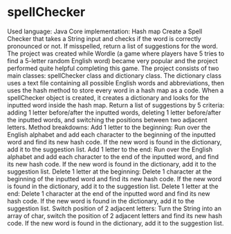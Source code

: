 # spellChecker
Used language: Java
Core implementation: Hash map
Create a Spell Checker that takes a String input and checks if the word is correctly pronounced or not. If misspelled, return a list of suggestions for the word. The project was created while Wordle (a game where players have 5 tries to find a 5-letter random English word) became very popular and the project performed quite helpful completing this game. 
The project consists of two main classes: spellChecker class and dictionary class. The dictionary class uses a text file containing all possible English words and abbreviations, then uses the hash method to store every word in a hash map as a code. When a spellChecker object is created, it creates a dictionary and looks for the inputted word inside the hash map.
Return a list of suggestions by 5 criteria: adding 1 letter before/after the inputted words, deleting 1 letter before/after the inputted words, and switching the positions between two adjacent letters. 
Method breakdowns: 
  Add 1 letter to the beginning: Run over the English alphabet and add each character to the beginning of the inputted word and find its new hash code. If the new word is found in the dictionary, add it to the suggestion list.
  Add 1 letter to the end: Run over the English alphabet and add each character to the end of the inputted word, and find its new hash code. If the new word is found in the dictionary, add it to the suggestion list.
  Delete 1 letter at the beginning: Delete 1 character at the beginning of the inputted word and find its new hash code. If the new word is found in the dictionary, add it to the suggestion list.
  Delete 1 letter at the end: Delete 1 character at the end of the inputted word and find its new hash code. If the new word is found in the dictionary, add it to the suggestion list.
  Switch position of 2 adjacent letters: Turn the String into an array of char, switch the position of 2 adjacent letters and find its new hash code. If the new word is found in the dictionary, add it to the suggestion list.
